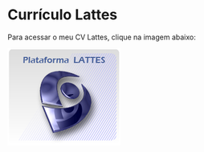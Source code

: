 Currículo Lattes
================

Para acessar o meu CV Lattes, clique na imagem abaixo:

[![](../images/lattes.png)](http://lattes.cnpq.br/5997657584785803)

